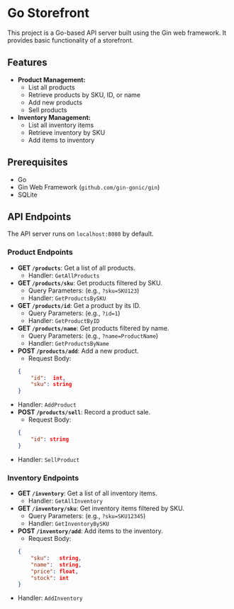 # Go Storefront 

This project is a Go-based API server built using the Gin web framework. It provides basic functionality of a storefront.

## Features

-   **Product Management:**
    -   List all products
    -   Retrieve products by SKU, ID, or name
    -   Add new products
    -   Sell products
-   **Inventory Management:**
    -   List all inventory items
    -   Retrieve inventory by SKU
    -   Add items to inventory

## Prerequisites

-   Go
-   Gin Web Framework (`github.com/gin-gonic/gin`)
-   SQLite

## API Endpoints

The API server runs on `localhost:8080` by default.

### Product Endpoints

-   **GET `/products`**: Get a list of all products.
    -   Handler: `GetAllProducts`
-   **GET `/products/sku`**: Get products filtered by SKU.
    -   Query Parameters: (e.g., `?sku=SKU123`)
    -   Handler: `GetProductsBySKU`
-   **GET `/products/id`**: Get a product by its ID.
    -   Query Parameters: (e.g., `?id=1`)
    -   Handler: `GetProductByID`
-   **GET `/products/name`**: Get products filtered by name.
    -   Query Parameters: (e.g., `?name=ProductName`)
    -   Handler: `GetProductsByName`
-   **POST `/products/add`**: Add a new product.
    -   Request Body:
    ```json
    { 
        "id":  int,
        "sku": string 
    }
-   Handler: `AddProduct`
-   **POST `/products/sell`**: Record a product sale.
    -   Request Body:
    ```json 
    { 
        "id": string
    } 
-   Handler: `SellProduct`

### Inventory Endpoints

-   **GET `/inventory`**: Get a list of all inventory items.
    -   Handler: `GetAllInventory`
-   **GET `/inventory/sku`**: Get inventory items filtered by SKU.
    -   Query Parameters: (e.g., `?sku=SKU12345`)
    -   Handler: `GetInventoryBySKU`
-   **POST `/inventory/add`**: Add items to the inventory.
    -   Request Body:
    ```json
    {
        "sku":   string,
        "name":  string,
        "price": float,
        "stock": int 
    }
    
-   Handler: `AddInventory`
